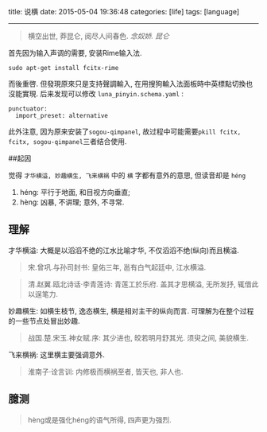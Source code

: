title: 说横
date: 2015-05-04 19:36:48
categories: [life]
tags: [language]

---

> 横空出世, 莽昆仑, 阅尽人间春色. <cite>念奴娇. 昆仑</cite>

<!-- more -->

首先因为输入声调的需要, 安装Rime输入法.
```
sudo apt-get install fcitx-rime
```
而後重啓. 但發現原來只是支持聲調輸入, 在用搜狗輸入法面板時中英標點切換也沒能實現. 后来发现可以修改 `luna_pinyin.schema.yaml` :
```
punctuator:
  import_preset: alternative
```
此外注意, 因为原来安装了`sogou-qimpanel`, 故过程中可能需要`pkill fcitx, fcitx, sogou-qimpanel`三者结合使用.

##起因

觉得 `才华横溢, 妙趣横生, 飞来横祸` 中的 `横` 字都有意外的意思, 但读音却是 `héng`

1. héng: 平行于地面, 和目视方向垂直;
2. hèng: 凶暴, 不讲理; 意外, 不寻常.

## 理解

才华横溢: 大概是以滔滔不绝的江水比喻才华, 不仅滔滔不绝(纵向)而且横溢.

> 宋.曾巩.与孙司封书: 皇佑三年, 邕有白气起廷中, 江水横溢. 

> 清.赵翼.瓯北诗话·李青莲诗: 青莲工於乐府. 盖其才思横溢, 无所发抒, 辄借此以逞笔力. 

妙趣横生: 如横生枝节, 逸态横生, 横是相对主干的纵向而言. 可理解为在整个过程的一些节点处冒出妙趣.

> 战国.楚.宋玉.神女赋.序: 其少进也, 皎若明月舒其光. 须臾之间, 美貌横生.

飞来横祸: 这里横主要强调意外.

> 淮南子·诠言训: 内修极而横祸至者, 皆天也, 非人也.

## 臆测

> hèng或是强化héng的语气所得, 四声更为强烈.



